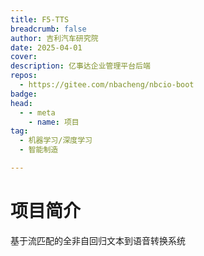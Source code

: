 ```yaml
---
title: F5-TTS
breadcrumb: false
author: 吉利汽车研究院
date: 2025-04-01
cover: 
description: 亿事达企业管理平台后端
repos:
  - https://gitee.com/nbacheng/nbcio-boot
badge: 
head:
  - - meta
    - name: 项目
tag:
  - 机器学习/深度学习
  - 智能制造

---
```




# 项目简介
基于流匹配的全非自回归文本到语音转换系统
